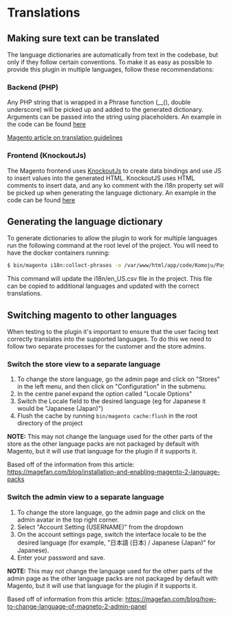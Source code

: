 # Translations

## Making sure text can be translated

The language dictionaries are automatically from text in the codebase, but only if they follow certain conventions. To make it as easy as possible to provide this plugin in multiple languages, follow these recommendations:

### Backend (PHP)

Any PHP string that is wrapped in a Phrase function (__(), double underscore) will be picked up and added to the generated dictionary. Arguments can be passed into the string using placeholders. An example in the code can be found [here](https://github.com/komoju/komoju-magento/blob/2087840774341cdd6aad441c4bebbe82b5133aa5/src/app/code/Komoju/Payments/Plugin/WebhookEventProcessor.php#L53)

[Magento article on translation guidelines](https://devdocs.magento.com/guides/v2.3/config-guide/cli/config-cli-subcommands-i18n.html#config-cli-subcommands-xlate-dict-trans)

### Frontend (KnockoutJs)

The Magento frontend uses [KnockoutJs]() to create data bindings and use JS to insert values into the generated HTML. KnockoutJS uses HTML comments to insert data, and any ko comment with the i18n property set will be picked up when generating the language dictionary. An example in the code can be found [here](https://github.com/komoju/komoju-magento/blob/2087840774341cdd6aad441c4bebbe82b5133aa5/src/app/code/Komoju/Payments/view/frontend/web/template/payment/form.html#L31)

## Generating the language dictionary

To generate dictionaries to allow the plugin to work for multiple languages run the following command at the root level of the project. You will need to have the docker containers running:

```bash
$ bin/magento i18n:collect-phrases -o /var/www/html/app/code/Komoju/Payments/i18n/en_US.csv app/code/Komoju/Payments/
```

This command will update the i18n/en_US.csv file in the project. This file can be copied to additional languages and updated with the correct translations.

## Switching magento to other languages

When testing to the plugin it's important to ensure that the user facing text correctly translates into the supported languages. To do this we need to follow two separate processes for the customer and the store admins.

### Switch the store view to a separate language

1. To change the store language, go the admin page and click on "Stores" in the left menu, and then click on "Configuration" in the submenu.
2. In the centre panel expand the option called "Locale Options"
3. Switch the Locale field to the desired language (eg for Japanese it would be  "Japanese (Japan)")
4. Flush the cache by running `bin/magento cache:flush` in the root directory of the project

**NOTE:** This may not change the language used for the other parts of the store as the other language packs are not packaged by default with Magento, but it will use that language for the plugin if it supports it.

Based off of the information from this article: https://magefan.com/blog/installation-and-enabling-magento-2-language-packs

### Switch the admin view to a separate language

1. To change the store language, go the admin page and click on the admin avatar in the top right corner.
2. Select "Account Setting (USERNAME)" from the dropdown
3. On the account settings page, switch the interface locale to be the desired language (for example, "日本語 (日本) / Japanese (Japan)" for Japanese).
4. Enter your password and save.

**NOTE:** This may not change the language used for the other parts of the admin page as the other language packs are not packaged by default with Magento, but it will use that language for the plugin if it supports it.

Based off of information from this article: https://magefan.com/blog/how-to-change-language-of-magneto-2-admin-panel
